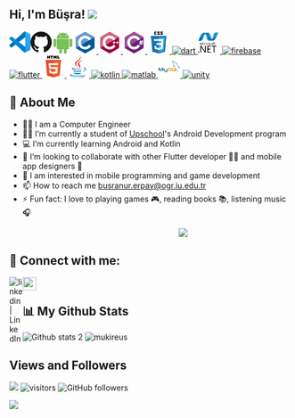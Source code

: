 ## Hi, I'm Büşra! <img src="https://raw.githubusercontent.com/MartinHeinz/MartinHeinz/master/wave.gif" width="30px"> 

[<img align="left" alt="Visual Studio Code" width="38px" src="https://raw.githubusercontent.com/github/explore/80688e429a7d4ef2fca1e82350fe8e3517d3494d/topics/visual-studio-code/visual-studio-code.png" />][vsCode] [<img align="left" alt="GitHub" width="38px" src="https://raw.githubusercontent.com/github/explore/78df643247d429f6cc873026c0622819ad797942/topics/github/github.png" />][github] [<img align="left" alt="Android" width="40px" src="https://raw.githubusercontent.com/github/explore/80688e429a7d4ef2fca1e82350fe8e3517d3494d/topics/android/android.png" />][android]  <a href="https://www.cprogramming.com/" target="_blank" rel="noreferrer"> <img src="https://raw.githubusercontent.com/devicons/devicon/master/icons/c/c-original.svg" alt="c" width="40" height="40"/> </a>  <a href="https://www.w3schools.com/cpp/" target="_blank" rel="noreferrer"> <img src="https://raw.githubusercontent.com/devicons/devicon/master/icons/cplusplus/cplusplus-original.svg" alt="cplusplus" width="40" height="40"/> </a>  <a href="https://www.w3schools.com/cs/" target="_blank" rel="noreferrer"> <img src="https://raw.githubusercontent.com/devicons/devicon/master/icons/csharp/csharp-original.svg" alt="csharp" width="40" height="40"/> </a>  <a href="https://www.w3schools.com/css/" target="_blank" rel="noreferrer"> <img src="https://raw.githubusercontent.com/devicons/devicon/master/icons/css3/css3-original-wordmark.svg" alt="css3" width="40" height="40"/> </a>  <a href="https://dart.dev" target="_blank" rel="noreferrer"> <img src="https://www.vectorlogo.zone/logos/dartlang/dartlang-icon.svg" alt="dart" width="40" height="40"/> </a>  <a href="https://dotnet.microsoft.com/" target="_blank" rel="noreferrer"> <img src="https://raw.githubusercontent.com/devicons/devicon/master/icons/dot-net/dot-net-original-wordmark.svg" alt="dotnet" width="40" height="40"/> </a>  <a href="https://firebase.google.com/" target="_blank" rel="noreferrer"> <img src="https://www.vectorlogo.zone/logos/firebase/firebase-icon.svg" alt="firebase" width="40" height="40"/> </a>  <a href="https://flutter.dev" target="_blank" rel="noreferrer"> <img src="https://www.vectorlogo.zone/logos/flutterio/flutterio-icon.svg" alt="flutter" width="40" height="40"/> </a>  <a href="https://www.w3.org/html/" target="_blank" rel="noreferrer"> <img src="https://raw.githubusercontent.com/devicons/devicon/master/icons/html5/html5-original-wordmark.svg" alt="html5" width="40" height="40"/> </a>  <a href="https://www.java.com" target="_blank" rel="noreferrer"> <img src="https://raw.githubusercontent.com/devicons/devicon/master/icons/java/java-original.svg" alt="java" width="40" height="40"/> </a>  <a href="https://kotlinlang.org" target="_blank" rel="noreferrer"> <img src="https://www.vectorlogo.zone/logos/kotlinlang/kotlinlang-icon.svg" alt="kotlin" width="40" height="40"/> </a>  <a href="https://www.mathworks.com/" target="_blank" rel="noreferrer"> <img src="https://upload.wikimedia.org/wikipedia/commons/2/21/Matlab_Logo.png" alt="matlab" width="40" height="40"/> </a>  <a href="https://www.mysql.com/" target="_blank" rel="noreferrer"> <img src="https://raw.githubusercontent.com/devicons/devicon/master/icons/mysql/mysql-original-wordmark.svg" alt="mysql" width="40" height="40"/> </a>  <a href="https://unity.com/" target="_blank" rel="noreferrer"> <img src="https://www.vectorlogo.zone/logos/unity3d/unity3d-icon.svg" alt="unity" width="40" height="40"/> </a> 
<br/>
## 
## 🙋‍ About Me
- 👨‍🎓 I am a Computer Engineer   
- 👩‍💻 I’m currently a student of [Upschool]'s Android Development program 
- 💻 I’m currently learning Android and Kotlin
- 👯 I’m looking to collaborate with other Flutter developer 👩‍💻 and mobile app designers 🎨  
- 👀 I am interested in mobile programming and game development
- 📫 How to reach me busranur.erpay@ogr.iu.edu.tr
- ⚡ Fun fact: I love to playing games 🎮, reading books 📚, listening music 🎧 
<img src="https://media.giphy.com/media/NytMLKyiaIh6VH9SPm/giphy.gif" width="200px" border-radius="55px" align="right">
<br />

 
## 📩 Connect with me:
[<img align="left" alt="linkedin | LinkedIn" width="24px" src="https://raw.githubusercontent.com/peterthehan/peterthehan/master/assets/linkedin.svg" />][linkedin] [<img align="left" height="24" width="24" src="https://cdn.jsdelivr.net/npm/simple-icons@v4/icons/gmail.svg" />][gmail]

<br />

##

## 📊 My Github Stats
![Github stats 2](https://github-readme-stats.vercel.app/api?username=busranur-erpay&show_icons=true&theme=radical) <img height="160em" src="https://github-readme-stats.vercel.app/api/top-langs?username=busranur-erpay&show_icons=true&locale=en&layout=compact&langs_count=8&theme=algolia" alt="mukireus"/>
<br />

## Views and Followers
![](https://komarev.com/ghpvc/?username=busranur-erpaye&color=blueviolet) ![visitors](https://visitor-badge.glitch.me/badge?page_id=${busranur-erpay}) <img alt="GitHub followers" src="https://img.shields.io/github/followers/busranur-erpay?style=social">

<img src="https://raw.githubusercontent.com/BrunnerLivio/brunnerlivio/master/images/marquee.svg" width="800px">


[linkedin]: https://www.linkedin.com/in/b%C3%BC%C5%9Franur-erpay/
[medium]: https://www.linkedin.com/in/b%C3%BC%C5%9Franur-erpay/
[gmail]: busranur.erpay@ogr.iu.edu.tr
[flutter]: https://flutter.dev/
[vsCode]: https://code.visualstudio.com/
[android]: https://www.android.com/
[github]: https://github.com/busranur-erpay
[Upschool]: https://www.upschool.io/

